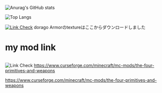 ![Anurag's GitHub stats](https://github-readme-stats.vercel.app/api?username=hrmcngs&show_icons=true&theme=dark)

![Top Langs](https://github-readme-stats.vercel.app/api/top-langs/?username=hrmcngs&layout=compact)

[![Link Check](https://github.com/janosh/awesome-normalizing-flows/actions/workflows/link-check.yml/badge.svg)](https://github.com/GitPois1x/DragonLoot/tree/1.20/src/main/resources/assets/dragonloot/textures)
dorago Armorのtextureはここからダウンロードしました

# my mod link
<a aria-label="Downloads on CurseForge" href="https://www.curseforge.com/minecraft/mc-mods/the-four-primitives-and-weapons">
<img alt="" src="https://cf.way2muchnoise.eu/title/the-four-primitives-and-weapons.svg(f16436-f16436-fff-000-fff).svg?badge_style=for_the_badge"></a>

![Link Check]([https://cf.way2muchnoise.eu/the-four-primitives-and-weapons.svg])
https://www.curseforge.com/minecraft/mc-mods/the-four-primitives-and-weapons 

https://www.curseforge.com/minecraft/mc-mods/the-four-primitives-and-weapons

